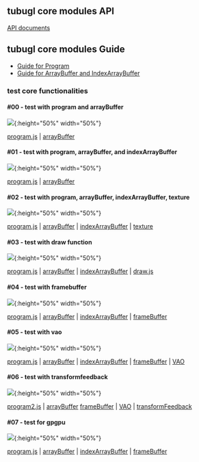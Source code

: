## tubugl core modules API

[API documents](https://kenjispecial.github.io/tubugl-core/api/)

## tubugl core modules Guide

- [Guide for Program](https://kenjispecial.github.io/tubugl-core/guide/program)
- [Guide for ArrayBuffer and IndexArrayBuffer](https://kenjispecial.github.io/tubugl-core/guide/buffer)

### test core functionalities

#### #00 -  test with program and arrayBuffer

![](./assets/test00.png){:height="50%" width="50%"}

[program.js][source-program] | [arrayBuffer][source-arrayBuffer] 

#### #01 - test with program, arrayBuffer, and indexArrayBuffer

![](./assets/test01.png){:height="50%" width="50%"}

[program.js][source-program] | [arrayBuffer][source-arrayBuffer] 

#### #02 - test with program, arrayBuffer, indexArrayBuffer, texture

![](./assets/test02.png){:height="50%" width="50%"}

[program.js][source-program] | [arrayBuffer][source-arrayBuffer] | [indexArrayBuffer][source-arrayBuffer] | [texture][source-texture]

#### #03 - test with draw function

![](./assets/test03.png){:height="50%" width="50%"}

 [program.js][source-program] | [arrayBuffer][source-arrayBuffer] | [indexArrayBuffer][source-arrayBuffer] | [draw.js][source-draw]

#### #04 - test with framebuffer

![](./assets/test04.png){:height="50%" width="50%"}

 [program.js][source-program] | [arrayBuffer][source-arrayBuffer] | [indexArrayBuffer][source-arrayBuffer] | [frameBuffer][source-frameBuffer]

#### #05 - test with vao

![](./assets/test04.png){:height="50%" width="50%"}

 [program.js][source-program] | [arrayBuffer][source-arrayBuffer] | [indexArrayBuffer][source-arrayBuffer] | [frameBuffer][source-frameBuffer] | [VAO][source-vao]


#### #06 - test with transformfeedback

![](./assets/test06.png){:height="50%" width="50%"}

 [program2.js][source-program2] | [arrayBuffer][source-arrayBuffer] [frameBuffer][source-frameBuffer] | [VAO][source-vao] | [transformFeedback][source-tranformFeedback]
 

#### #07 - test for gpgpu

![](./assets/test07.png){:height="50%" width="50%"}

 [program.js][source-program] | [arrayBuffer][source-arrayBuffer] | [indexArrayBuffer][source-arrayBuffer] | [frameBuffer][source-frameBuffer]

[source-program]: https://github.com/kenjiSpecial/tubugl-core/blob/master/src/program.js
[source-program2]: https://github.com/kenjiSpecial/tubugl-core/blob/master/src/program2.js
[source-arrayBuffer]: https://github.com/kenjiSpecial/tubugl-core/blob/master/src/arrayBuffer.js
[source-draw]: https://github.com/kenjiSpecial/tubugl-core/blob/master/src/draw.js
[source-frameBuffer]: https://github.com/kenjiSpecial/tubugl-core/blob/master/src/frameBuffer.js
[source-indexArrayBuffer]: https://github.com/kenjiSpecial/tubugl-core/blob/master/src/indexArrayBuffer.js
[source-texture]: https://github.com/kenjiSpecial/tubugl-core/blob/master/src/texture.js
[source-tranformFeedback]: https://github.com/kenjiSpecial/tubugl-core/blob/master/src/tranformFeedback.js
[source-vao]: https://github.com/kenjiSpecial/tubugl-core/blob/master/src/vao.js
